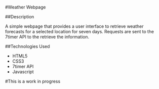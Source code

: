 #Weather Webpage 

##Description

A simple webpage that provides a user interface to retrieve weather forecasts for a selected location for seven days. Requests are sent to the 7timer API to the retrieve the information.

##Technologies Used

- HTML5
- CSS3
- 7timer API
- Javascript

#This is a work in progress